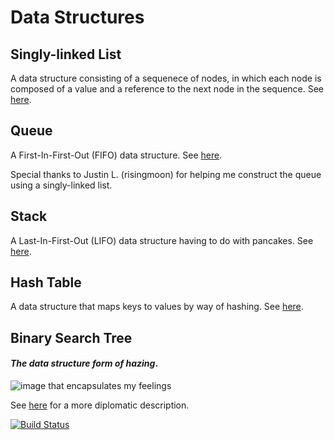 Data Structures
==============
Singly-linked List
--------------
A data structure consisting of a sequenece of nodes, in which each node is composed of a value and a reference to the next node in the sequence. See [here](http://en.wikipedia.org/wiki/Linked_list).

Queue
--------------
A First-In-First-Out (FIFO) data structure. See [here](http://www.princeton.edu/~achaney/tmve/wiki100k/docs/Queue_(data_structure).html).

Special thanks to Justin L. (risingmoon) for helping me construct the queue using a singly-linked list. 

Stack
--------------
A Last-In-First-Out (LIFO) data structure having to do with pancakes. See [here](http://en.wikipedia.org/wiki/Stack_(abstract_data_type)).

Hash Table
--------------
A data structure that maps keys to values by way of hashing. See [here](http://en.wikipedia.org/wiki/Hash_table).

Binary Search Tree
--------------
#### *The data structure form of hazing*.
![image that encapsulates my feelings](http://25.media.tumblr.com/tumblr_m26nvnNG5o1qkk10ro1_500.jpg)

See [here](http://en.wikipedia.org/wiki/Binary_search_tree) for a more diplomatic description.


[![Build Status](https://travis-ci.org/tsnaomi/data_structures.png?branch=master)](https://travis-ci.org/tsnaomi/data_structures)

